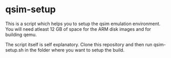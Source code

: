 qsim-setup
==========

This is a script which helps you to setup the qsim emulation environment. You
will need atleast 12 GB of space for the ARM disk images and for building qemu.

The script itself is self explanatory. Clone this repository and then run
qsim-setup.sh in the folder where you want to setup the build.
